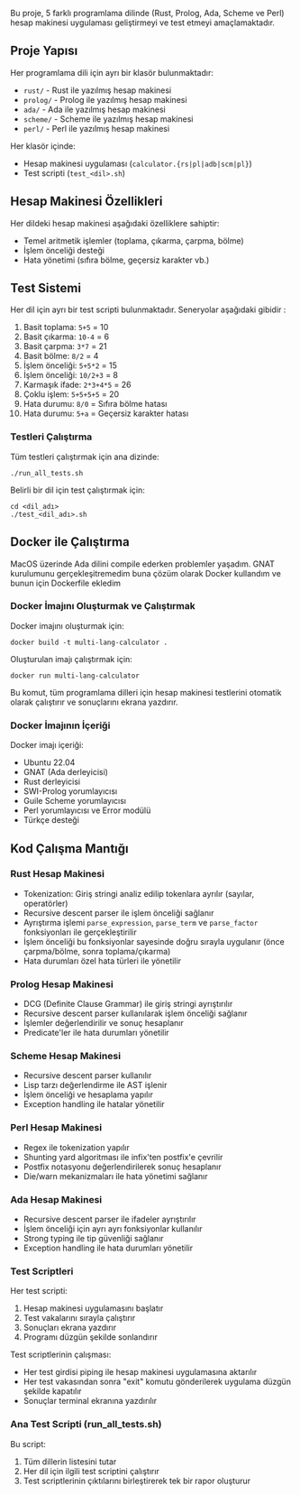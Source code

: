 

Bu proje, 5 farklı programlama dilinde (Rust, Prolog, Ada, Scheme ve Perl) hesap makinesi uygulaması geliştirmeyi ve test etmeyi amaçlamaktadır.

## Proje Yapısı

Her programlama dili için ayrı bir klasör bulunmaktadır:
- `rust/` - Rust ile yazılmış hesap makinesi
- `prolog/` - Prolog ile yazılmış hesap makinesi
- `ada/` - Ada ile yazılmış hesap makinesi
- `scheme/` - Scheme ile yazılmış hesap makinesi
- `perl/` - Perl ile yazılmış hesap makinesi

Her klasör içinde:
- Hesap makinesi uygulaması (`calculator.{rs|pl|adb|scm|pl}`)
- Test scripti (`test_<dil>.sh`)

## Hesap Makinesi Özellikleri

Her dildeki hesap makinesi aşağıdaki özelliklere sahiptir:
- Temel aritmetik işlemler (toplama, çıkarma, çarpma, bölme)
- İşlem önceliği desteği 
- Hata yönetimi (sıfıra bölme, geçersiz karakter vb.)

## Test Sistemi

Her dil için ayrı bir test scripti bulunmaktadır. Seneryolar aşağıdaki gibidir :

1. Basit toplama: `5+5` = 10
2. Basit çıkarma: `10-4` = 6
3. Basit çarpma: `3*7` = 21
4. Basit bölme: `8/2` = 4
5. İşlem önceliği: `5+5*2` = 15
6. İşlem önceliği: `10/2+3` = 8
7. Karmaşık ifade: `2*3+4*5` = 26
8. Çoklu işlem: `5+5+5+5` = 20
9. Hata durumu: `8/0` = Sıfıra bölme hatası
10. Hata durumu: `5+a` = Geçersiz karakter hatası

### Testleri Çalıştırma

Tüm testleri çalıştırmak için ana dizinde:
```
./run_all_tests.sh
```

Belirli bir dil için test çalıştırmak için:
```
cd <dil_adı>
./test_<dil_adı>.sh
```

## Docker ile Çalıştırma

MacOS üzerinde Ada dilini compile ederken problemler yaşadım. GNAT kurulumunu gerçekleşitremedim buna çözüm olarak Docker kullandım ve bunun için Dockerfile ekledim

### Docker İmajını Oluşturmak ve Çalıştırmak

Docker imajını oluşturmak için:
```
docker build -t multi-lang-calculator .
```

Oluşturulan imajı çalıştırmak için:
```
docker run multi-lang-calculator
```

Bu komut, tüm programlama dilleri için hesap makinesi testlerini otomatik olarak çalıştırır ve sonuçlarını ekrana yazdırır.

### Docker İmajının İçeriği

Docker imajı içeriği:
- Ubuntu 22.04
- GNAT (Ada derleyicisi)
- Rust derleyicisi
- SWI-Prolog yorumlayıcısı
- Guile Scheme yorumlayıcısı
- Perl yorumlayıcısı ve Error modülü
- Türkçe desteği

## Kod Çalışma Mantığı

### Rust Hesap Makinesi
- Tokenization: Giriş stringi analiz edilip tokenlara ayrılır (sayılar, operatörler)
- Recursive descent parser ile işlem önceliği sağlanır
- Ayrıştırma işlemi `parse_expression`, `parse_term` ve `parse_factor` fonksiyonları ile gerçekleştirilir
- İşlem önceliği bu fonksiyonlar sayesinde doğru sırayla uygulanır (önce çarpma/bölme, sonra toplama/çıkarma)
- Hata durumları özel hata türleri ile yönetilir

### Prolog Hesap Makinesi
- DCG (Definite Clause Grammar) ile giriş stringi ayrıştırılır
- Recursive descent parser kullanılarak işlem önceliği sağlanır
- İşlemler değerlendirilir ve sonuç hesaplanır
- Predicate'ler ile hata durumları yönetilir

### Scheme Hesap Makinesi
- Recursive descent parser kullanılır
- Lisp tarzı değerlendirme ile AST işlenir
- İşlem önceliği ve hesaplama yapılır
- Exception handling ile hatalar yönetilir

### Perl Hesap Makinesi
- Regex ile tokenization yapılır
- Shunting yard algoritması ile infix'ten postfix'e çevrilir
- Postfix notasyonu değerlendirilerek sonuç hesaplanır
- Die/warn mekanizmaları ile hata yönetimi sağlanır

### Ada Hesap Makinesi
- Recursive descent parser ile ifadeler ayrıştırılır
- İşlem önceliği için ayrı ayrı fonksiyonlar kullanılır
- Strong typing ile tip güvenliği sağlanır
- Exception handling ile hata durumları yönetilir

### Test Scriptleri
Her test scripti:
1. Hesap makinesi uygulamasını başlatır
2. Test vakalarını sırayla çalıştırır
3. Sonuçları ekrana yazdırır
4. Programı düzgün şekilde sonlandırır

Test scriptlerinin çalışması:
- Her test girdisi piping ile hesap makinesi uygulamasına aktarılır
- Her test vakasından sonra "exit" komutu gönderilerek uygulama düzgün şekilde kapatılır
- Sonuçlar terminal ekranına yazdırılır

### Ana Test Scripti (run_all_tests.sh)
Bu script:
1. Tüm dillerin listesini tutar
2. Her dil için ilgili test scriptini çalıştırır
3. Test scriptlerinin çıktılarını birleştirerek tek bir rapor oluşturur

